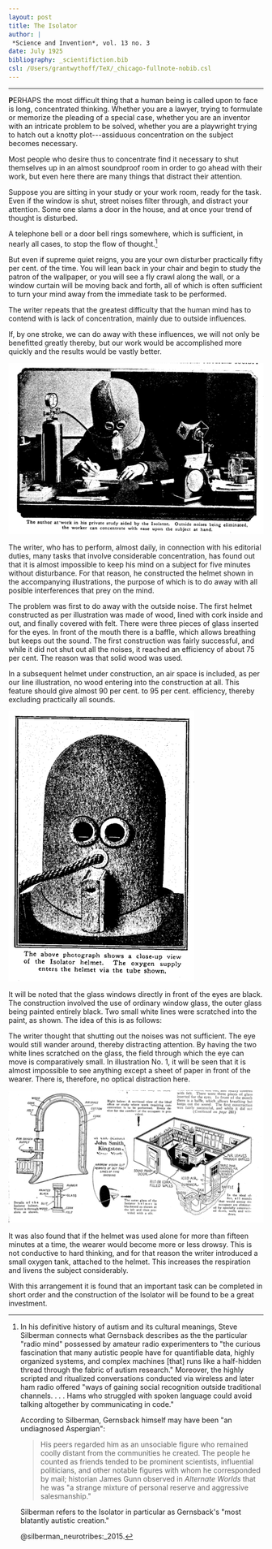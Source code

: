 ```yaml
---
layout: post
title: The Isolator
author: |
 *Science and Invention*, vol. 13 no. 3
date: July 1925
bibliography: _scientifiction.bib
csl: /Users/grantwythoff/TeX/_chicago-fullnote-nobib.csl
---
```




* * * * * * * * 

**P**ERHAPS the most difficult thing that a human being is called upon to face is long, concentrated thinking.  Whether you are a lawyer, trying to formulate or memorize the pleading of a special case, whether you are an inventor with an intricate problem to be solved, whether you are a playwright trying to hatch out a knotty plot---assiduous concentration on the subject becomes necessary.

Most people who desire thus to concentrate find it necessary to shut themselves up in an almost soundproof room in order to go ahead with their work, but even here there are many things that distract their attention.

Suppose you are sitting in your study or your work room, ready for the task.  Even if the window is shut, street noises filter through, and distract your attention.  Some one slams a door in the house, and at once your trend of thought is disturbed.

A telephone bell or a door bell rings somewhere, which is sufficient, in nearly all cases, to stop the flow of thought.[^atsm]

But even if supreme quiet reigns, you are your own disturber practically fifty per cent. of the time.  You will lean back in your chair and begin to study the patron of the wallpaper, or you will see a fly crawl along the wall, or a window curtain will be moving back and forth, all of which is often sufficient to turn your mind away from the immediate task to be performed.

The writer repeats that the greatest difficulty that the human mind has to contend with is lack of concentration, mainly due to outside influences.

If, by one stroke, we can do away with these influences, we will not only be benefitted greatly thereby, but our work would be accomplished more quickly and the results would be vastly better.

!["The author at work in his private study aided by the Isolator.  Outside noises being eliminated, the worker can concentrate with ease upon the subject at hand."](images/isolator1.png)

The writer, who has to perform, almost daily, in connection with his editorial duties, many tasks that involve considerable concentration, has found out that it is almost impossible to keep his mind on a subject for five minutes without disturbance.  For that reason, he constructed the helmet shown in the accompanying illustrations, the purpose of which is to do away with all posible interferences that prey on the mind.

The problem was first to do away with the outside noise.  The first helmet constructed as per illustration was made of wood, lined with cork inside and out, and finally covered with felt.  There were three pieces of glass inserted for the eyes.  In front of the mouth there is a baffle, which allows breathing but keeps out the sound.  The first construction was fairly successful, and while it did not shut out all the noises, it reached an efficiency of about 75 per cent.  The reason was that solid wood was used.

In a subsequent helmet under construction, an air space is included, as per our line illustration, no wood entering into the construction at all.  This feature should give almost 90 per cent. to 95 per cent. efficiency, thereby excluding practically all sounds.

!["The above photograph shows a close-up view of the Isolator helmet.  The oxygen supply enters the helmet via the tube shown."](images/isolator2.png)

It will be noted that the glass windows directly in front of the eyes are black.  The construction involved the use of ordinary window glass, the outer glass being painted entirely black.  Two small white lines were scratched into the paint, as shown.  The idea of this is as follows:

The writer thought that shutting out the noises was not sufficient.  The eye would still wander around, thereby distracting attention.  By having the two white lines scratched on the glass, the field through which the eye can move is comparatively small.  In illustration No. 1, it will be seen that it is almost impossible to see anything except a sheet of paper in front of the wearer.  There is, therefore, no optical distraction here.

!["A sectional view of the ideal office or study where work requiring concentration is to be performed.  Every device for the comfort of the occupant is provided."](images/isolator3.png)

It was also found that if the helmet was used alone for more than fifteen minutes at a time, the wearer would become more or less drowsy.  This is not conductive to hard thinking, and for that reason the writer introduced a small oxygen tank, attached to the helmet.  This increases the respiration and livens the subject considerably.

With this arrangement it is found that an important task can be completed in short order and the construction of the Isolator will be found to be a great investment.

[^atsm]: In his definitive history of autism and its cultural meanings, Steve Silberman connects what Gernsback describes as the the particular "radio mind" possessed by amateur radio experimenters to "the curious fascination that many autistic people have for quantifiable data, highly organized systems, and complex machines [that] runs like a half-hidden thread through the fabric of autism research."  Moreover, the highly scripted and ritualized conversations conducted via wireless and later ham radio offered "ways of gaining social recognition outside traditional channels. . . . Hams who struggled with spoken language could avoid talking altogether by communicating in code."

    According to Silberman, Gernsback himself may have been "an undiagnosed Aspergian":

    > His peers regarded him as an unsociable figure who remained coolly distant from the communities he created. The people he counted as friends tended to be prominent scientists, influential politicians, and other notable figures with whom he corresponded by mail; historian James Gunn observed in *Alternate Worlds* that he was "a strange mixture of personal reserve and aggressive salesmanship."

    Silberman refers to the Isolator in particular as Gernsback's "most blatantly autistic creation."

    @silberman_neurotribes:_2015.